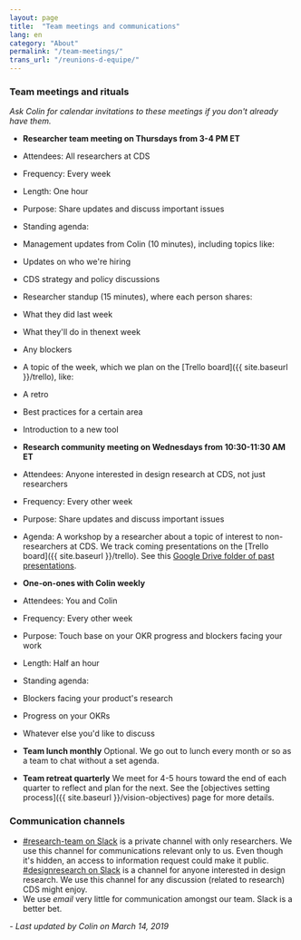 ```yaml
---
layout: page
title:  "Team meetings and communications"
lang: en
category: "About"
permalink: "/team-meetings/"
trans_url: "/reunions-d-equipe/"
---
```


### Team meetings and rituals

_Ask Colin for calendar invitations to these meetings if you don't already have them._

* **Researcher team meeting on Thursdays from 3-4 PM ET**
 * Attendees: All researchers at CDS
 * Frequency: Every week
 * Length: One hour
 * Purpose: Share updates and discuss important issues
 * Standing agenda:
 * Management updates from Colin (10 minutes), including topics like:
 * Updates on who we're hiring
 * CDS strategy and policy discussions
 * Researcher standup (15 minutes), where each person shares:
 * What they did last week
 * What they'll do in thenext week
 * Any blockers
 * A topic of the week, which we plan on the [Trello board]({{ site.baseurl }}/trello), like:
 * A retro
 * Best practices for a certain area
 * Introduction to a new tool
 
* **Research community meeting on Wednesdays from 10:30-11:30 AM ET**
 * Attendees: Anyone interested in design research at CDS, not just researchers
 * Frequency: Every other week
 * Purpose: Share updates and discuss important issues
 * Agenda: A workshop by a researcher about a topic of interest to non-researchers at CDS. We track coming presentations on the [Trello board]({{ site.baseurl }}/trello). See this [Google Drive folder of past presentations](https://drive.google.com/drive/folders/1MLZZ14YNoGiWC-GagP7oW1oMbr1rJ4Yk).
 
* **One-on-ones with Colin weekly**
 * Attendees: You and Colin
 * Frequency: Every other week
 * Purpose: Touch base on your OKR progress and blockers facing your work
 * Length: Half an hour
 * Standing agenda:
 * Blockers facing your product's research
 * Progress on your OKRs
 * Whatever else you'd like to discuss
 
* **Team lunch monthly** Optional. We go out to lunch every month or so as a team to chat without a set agenda.

* **Team retreat quarterly** We meet for 4-5 hours toward the end of each quarter to reflect and plan for the next. See the [objectives setting process]({{ site.baseurl }}/vision-objectives) page for more details.

### Communication channels

* [#research-team on Slack](https://gcdigital.slack.com/messages/GD4QR095W/details/) is a private channel with only researchers. We use this channel for communications relevant only to us. Even though it's hidden, an access to information request could make it public. [#designresearch on Slack](https://gcdigital.slack.com/messages/GD4QR095W/details/) is a channel for anyone interested in design research. We use this channel for any discussion (related to research) CDS might enjoy.
* We use *email* very little for communication amongst our team. Slack is a better bet.

_- Last updated by Colin on March 14, 2019_